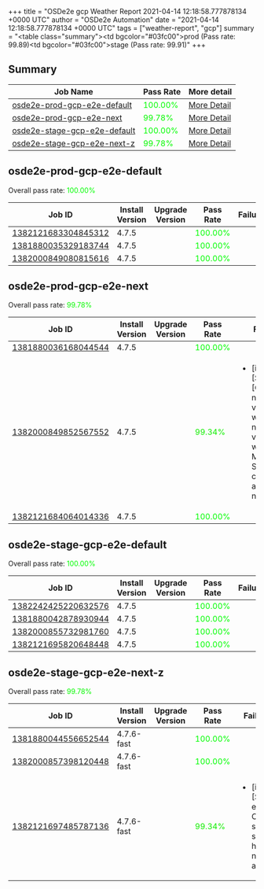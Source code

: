 +++
title = "OSDe2e gcp Weather Report 2021-04-14 12:18:58.777878134 +0000 UTC"
author = "OSDe2e Automation"
date = "2021-04-14 12:18:58.777878134 +0000 UTC"
tags = ["weather-report", "gcp"]
summary = "<table class=\"summary\"><tr><td bgcolor=\"#03fc00\"></td><td>prod (Pass rate: 99.89)</td></tr><tr><td bgcolor=\"#03fc00\"></td><td>stage (Pass rate: 99.91)</td></tr></table>"
+++
## Summary

| Job Name | Pass Rate | More detail |
|----------|-----------|-------------|
|[osde2e-prod-gcp-e2e-default](https://prow.svc.ci.openshift.org/?job=osde2e-prod-gcp-e2e-default)| <span style="color:#01fe00;">100.00%</span>|[More Detail](#osde2e-prod-gcp-e2e-default)|
|[osde2e-prod-gcp-e2e-next](https://prow.svc.ci.openshift.org/?job=osde2e-prod-gcp-e2e-next)| <span style="color:#06f900;">99.78%</span>|[More Detail](#osde2e-prod-gcp-e2e-next)|
|[osde2e-stage-gcp-e2e-default](https://prow.svc.ci.openshift.org/?job=osde2e-stage-gcp-e2e-default)| <span style="color:#01fe00;">100.00%</span>|[More Detail](#osde2e-stage-gcp-e2e-default)|
|[osde2e-stage-gcp-e2e-next-z](https://prow.svc.ci.openshift.org/?job=osde2e-stage-gcp-e2e-next-z)| <span style="color:#06f900;">99.78%</span>|[More Detail](#osde2e-stage-gcp-e2e-next-z)|



## osde2e-prod-gcp-e2e-default

Overall pass rate: <span style="color:#01fe00;">100.00%</span>

| Job ID | Install Version | Upgrade Version | Pass Rate | Failures |
|--------|-----------------|-----------------|-----------|----------|
[1382121683304845312](https://prow.ci.openshift.org/view/gs/origin-ci-test/logs/osde2e-prod-gcp-e2e-default/1382121683304845312) | 4.7.5 |  | <span style="color:#01fe00;">100.00%</span>|
[1381880035329183744](https://prow.ci.openshift.org/view/gs/origin-ci-test/logs/osde2e-prod-gcp-e2e-default/1381880035329183744) | 4.7.5 |  | <span style="color:#01fe00;">100.00%</span>|
[1382000849080815616](https://prow.ci.openshift.org/view/gs/origin-ci-test/logs/osde2e-prod-gcp-e2e-default/1382000849080815616) | 4.7.5 |  | <span style="color:#01fe00;">100.00%</span>|



## osde2e-prod-gcp-e2e-next

Overall pass rate: <span style="color:#06f900;">99.78%</span>

| Job ID | Install Version | Upgrade Version | Pass Rate | Failures |
|--------|-----------------|-----------------|-----------|----------|
[1381880036168044544](https://prow.ci.openshift.org/view/gs/origin-ci-test/logs/osde2e-prod-gcp-e2e-next/1381880036168044544) | 4.7.5 |  | <span style="color:#01fe00;">100.00%</span>|
[1382000849852567552](https://prow.ci.openshift.org/view/gs/origin-ci-test/logs/osde2e-prod-gcp-e2e-next/1382000849852567552) | 4.7.5 |  | <span style="color:#11ee00;">99.34%</span>|<ul><li>[install] [Suite: e2e] [OSD] namespace validating webhook namespace validating webhook Members of SRE groups can manage all namespaces</li></ul>
[1382121684064014336](https://prow.ci.openshift.org/view/gs/origin-ci-test/logs/osde2e-prod-gcp-e2e-next/1382121684064014336) | 4.7.5 |  | <span style="color:#01fe00;">100.00%</span>|



## osde2e-stage-gcp-e2e-default

Overall pass rate: <span style="color:#01fe00;">100.00%</span>

| Job ID | Install Version | Upgrade Version | Pass Rate | Failures |
|--------|-----------------|-----------------|-----------|----------|
[1382242425220632576](https://prow.ci.openshift.org/view/gs/origin-ci-test/logs/osde2e-stage-gcp-e2e-default/1382242425220632576) | 4.7.5 |  | <span style="color:#01fe00;">100.00%</span>|
[1381880042878930944](https://prow.ci.openshift.org/view/gs/origin-ci-test/logs/osde2e-stage-gcp-e2e-default/1381880042878930944) | 4.7.5 |  | <span style="color:#01fe00;">100.00%</span>|
[1382000855732981760](https://prow.ci.openshift.org/view/gs/origin-ci-test/logs/osde2e-stage-gcp-e2e-default/1382000855732981760) | 4.7.5 |  | <span style="color:#01fe00;">100.00%</span>|
[1382121695820648448](https://prow.ci.openshift.org/view/gs/origin-ci-test/logs/osde2e-stage-gcp-e2e-default/1382121695820648448) | 4.7.5 |  | <span style="color:#01fe00;">100.00%</span>|



## osde2e-stage-gcp-e2e-next-z

Overall pass rate: <span style="color:#06f900;">99.78%</span>

| Job ID | Install Version | Upgrade Version | Pass Rate | Failures |
|--------|-----------------|-----------------|-----------|----------|
[1381880044556652544](https://prow.ci.openshift.org/view/gs/origin-ci-test/logs/osde2e-stage-gcp-e2e-next-z/1381880044556652544) | 4.7.6-fast |  | <span style="color:#01fe00;">100.00%</span>|
[1382000857398120448](https://prow.ci.openshift.org/view/gs/origin-ci-test/logs/osde2e-stage-gcp-e2e-next-z/1382000857398120448) | 4.7.6-fast |  | <span style="color:#01fe00;">100.00%</span>|
[1382121697485787136](https://prow.ci.openshift.org/view/gs/origin-ci-test/logs/osde2e-stage-gcp-e2e-next-z/1382121697485787136) | 4.7.6-fast |  | <span style="color:#11ee00;">99.34%</span>|<ul><li>[install] [Suite: e2e] Cluster state should have no alerts</li></ul>



